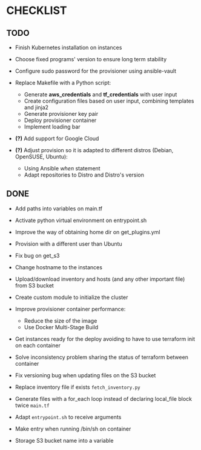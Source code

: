 # CHECKLIST

## TODO

- Finish Kubernetes installation on instances 
- Choose fixed programs' version to ensure long term stability 
- Configure sudo password for the provisioner using ansible-vault 

- Replace Makefile with a Python script:
    - Generate **aws_credentials** and **tf_credentials** with user input
    - Create configuration files based on user input, combining templates and jinja2
    - Generate provisioner key pair
    - Deploy provisioner container
    - Implement loading bar

- **(?)** Add support for Google Cloud

- **(?)** Adjust provision so it is adapted to different distros (Debian, OpenSUSE, Ubuntu): 
    - Using Ansible *when* statement
    - Adapt repositories to Distro and Distro's version

## DONE 

- Add paths into variables on main.tf
- Activate python virtual environment on entrypoint.sh
- Improve the way of obtaining home dir on get_plugins.yml
- Provision with a different user than Ubuntu
- Fix bug on get_s3
- Change hostname to the instances
- Upload/download inventory and hosts (and any other important file) from S3 bucket
- Create custom module to initialize the cluster

- Improve provisioner container performance:
    - Reduce the size of the image
    - Use Docker Multi-Stage Build

- Get instances ready for the deploy avoiding to have to use terraform init on each container
- Solve inconsistency problem sharing the status of terraform between container
- Fix versioning bug when updating files on the S3 bucket 
- Replace inventory file if exists `fetch_inventory.py`
- Generate files with a for_each loop instead of declaring local_file block twice `main.tf`
- Adapt `entrypoint.sh` to receive arguments 
- Make entry when running /bin/sh on container 
- Storage S3 bucket name into a variable 
